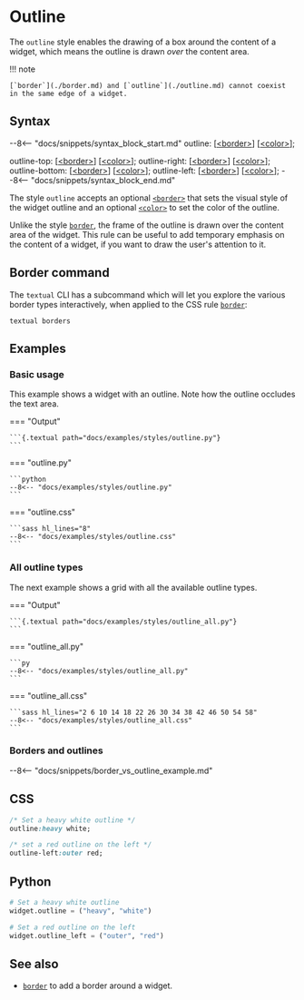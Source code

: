 # Outline

The `outline` style enables the drawing of a box around the content of a widget, which means the outline is drawn _over_ the content area.

!!! note

    [`border`](./border.md) and [`outline`](./outline.md) cannot coexist in the same edge of a widget.

## Syntax

--8<-- "docs/snippets/syntax_block_start.md"
outline: [<a href="../../css_types/border">&lt;border&gt;</a>] [<a href="../../css_types/color">&lt;color&gt;</a>];

outline-top: [<a href="../../css_types/border">&lt;border&gt;</a>] [<a href="../../css_types/color">&lt;color&gt;</a>];
outline-right: [<a href="../../css_types/border">&lt;border&gt;</a>] [<a href="../../css_types/color">&lt;color&gt;</a>];
outline-bottom: [<a href="../../css_types/border">&lt;border&gt;</a>] [<a href="../../css_types/color">&lt;color&gt;</a>];
outline-left: [<a href="../../css_types/border">&lt;border&gt;</a>] [<a href="../../css_types/color">&lt;color&gt;</a>];
--8<-- "docs/snippets/syntax_block_end.md"

The style `outline` accepts an optional [`<border>`](../css_types/border.md) that sets the visual style of the widget outline and an optional [`<color>`](../css_types/color.md) to set the color of the outline.

Unlike the style [`border`](./border.md), the frame of the outline is drawn over the content area of the widget.
This rule can be useful to add temporary emphasis on the content of a widget, if you want to draw the user's attention to it.

## Border command

The `textual` CLI has a subcommand which will let you explore the various border types interactively, when applied to the CSS rule [`border`](../styles/border.md):

```
textual borders
```

## Examples

### Basic usage

This example shows a widget with an outline.
Note how the outline occludes the text area.

=== "Output"

    ```{.textual path="docs/examples/styles/outline.py"}
    ```

=== "outline.py"

    ```python
    --8<-- "docs/examples/styles/outline.py"
    ```

=== "outline.css"

    ```sass hl_lines="8"
    --8<-- "docs/examples/styles/outline.css"
    ```

### All outline types

The next example shows a grid with all the available outline types.

=== "Output"

    ```{.textual path="docs/examples/styles/outline_all.py"}
    ```

=== "outline_all.py"

    ```py
    --8<-- "docs/examples/styles/outline_all.py"
    ```

=== "outline_all.css"

    ```sass hl_lines="2 6 10 14 18 22 26 30 34 38 42 46 50 54 58"
    --8<-- "docs/examples/styles/outline_all.css"
    ```

### Borders and outlines

--8<-- "docs/snippets/border_vs_outline_example.md"

## CSS

```sass
/* Set a heavy white outline */
outline:heavy white;

/* set a red outline on the left */
outline-left:outer red;
```

## Python

```python
# Set a heavy white outline
widget.outline = ("heavy", "white")

# Set a red outline on the left
widget.outline_left = ("outer", "red")
```

## See also

 - [`border`](./border.md) to add a border around a widget.
